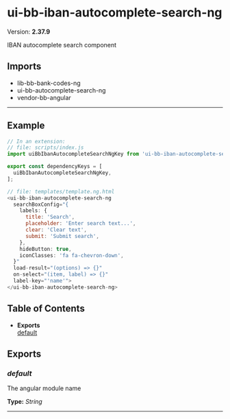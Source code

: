 # ui-bb-iban-autocomplete-search-ng


Version: **2.37.9**

IBAN autocomplete search component

## Imports

* lib-bb-bank-codes-ng
* ui-bb-autocomplete-search-ng
* vendor-bb-angular

---

## Example

```javascript
// In an extension:
// file: scripts/index.js
import uiBbIbanAutocompleteSearchNgKey from 'ui-bb-iban-autocomplete-search-ng';

export const dependencyKeys = [
  uiBbIbanAutocompleteSearchNgKey,
];

// file: templates/template.ng.html
<ui-bb-iban-autocomplete-search-ng
  searchBoxConfig="{
    labels: {
      title: 'Search',
      placeholder: 'Enter search text...',
      clear: 'Clear text',
      submit: 'Submit search',
    },
    hideButton: true,
    iconClasses: 'fa fa-chevron-down',
  }"
  load-result="(options) => {}"
  on-select="(item, label) => {}"
  label-key="'name'">
</ui-bb-iban-autocomplete-search-ng>
```

## Table of Contents
- **Exports**<br/>    <a href="#default">default</a><br/>

## Exports

### <a name="default"></a>*default*

The angular module name

**Type:** *String*


---
